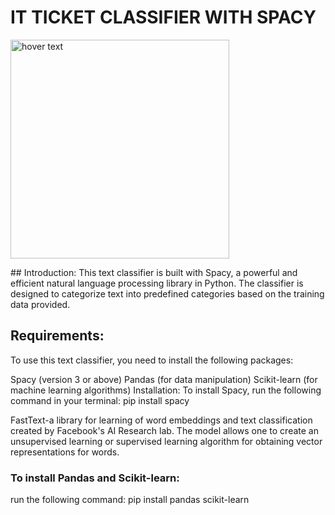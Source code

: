 # IT TICKET CLASSIFIER WITH SPACY
<p>
  <img src="https://www.newpaltz.edu/media/identity/logos/newpaltzlogo165-1013x311.jpg" width="350" title="hover text">
</p>
## Introduction: 
This text classifier is built with Spacy, a powerful and efficient natural language processing library in Python. The classifier is designed to categorize text into predefined categories based on the training data provided.

## Requirements: 
To use this text classifier, you need to install the following packages:

Spacy (version 3 or above) Pandas (for data manipulation) Scikit-learn (for machine learning algorithms) Installation: To install Spacy, run the following command in your terminal: pip install spacy

FastText-a library for learning of word embeddings and text classification created by Facebook's AI Research lab. The model allows one to create an unsupervised learning or supervised learning algorithm for obtaining vector representations for words.

### To install Pandas and Scikit-learn:
 run the following command: pip install pandas scikit-learn